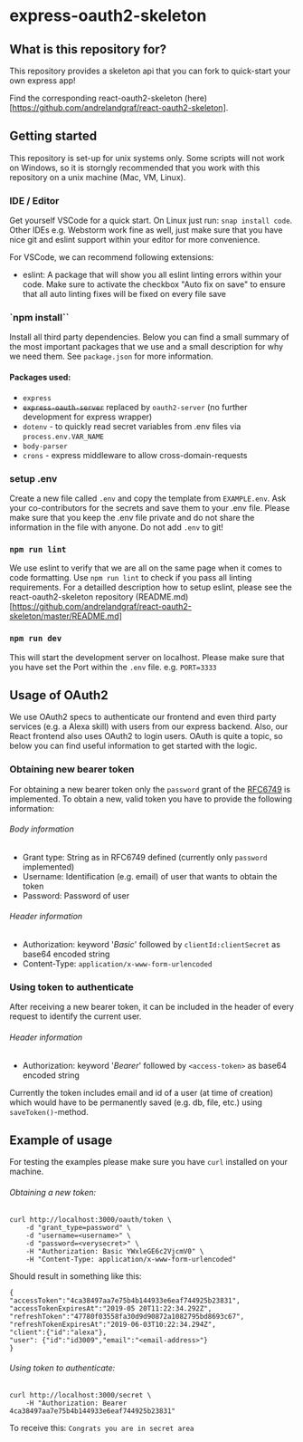 # express-oauth2-skeleton

## What is this repository for?

This repository provides a skeleton api that you can fork to quick-start your own express app! 

Find the corresponding react-oauth2-skeleton (here)[https://github.com/andrelandgraf/react-oauth2-skeleton]. 

## Getting started

This repository is set-up for unix systems only. Some scripts will not work on Windows, so it is storngly recommended that you work with this repository on a unix machine (Mac, VM, Linux).

### IDE / Editor

Get yourself VSCode for a quick start. On Linux just run: `snap install code`. Other IDEs e.g. Webstorm work fine as well, just make sure that you have nice git and eslint support within your editor for more convenience.

For VSCode, we can recommend following extensions:

- eslint: A package that will show you all eslint linting errors within your code. Make sure to activate the checkbox "Auto fix on save" to ensure that all auto linting fixes will be fixed on every file save

### `npm install``

Install all third party dependencies. Below you can find a small summary of the most important packages that we use and a small description for why we need them. See `package.json` for more information.

#### Packages used:

- `express`
- ~~`express-oauth-server`~~ replaced by `oauth2-server` (no further development for express wrapper)
- `dotenv` - to quickly read secret variables from .env files via `process.env.VAR_NAME`
- `body-parser` 
- `crons` - express middleware to allow cross-domain-requests

### setup .env

Create a new file called `.env` and copy the template from `EXAMPLE.env`. Ask your co-contributors for the secrets and save them to your .env file. Please make sure that you keep the .env file private and do not share the information in the file with anyone. Do not add `.env` to git! 

### `npm run lint`

We use eslint to verify that we are all on the same page when it comes to code formatting. Use `npm run lint` to check if you pass all linting requirements. For a detailled description how to setup eslint, please see the react-oauth2-skeleton repository (README.md)[https://github.com/andrelandgraf/react-oauth2-skeleton/master/README.md]

### `npm run dev`

This will start the development server on localhost. Please make sure that you have set the Port within the `.env` file. e.g. `PORT=3333`

## Usage of OAuth2

We use OAuth2 specs to authenticate our frontend and even third party services (e.g. a Alexa skill) with users from our express backend. Also, our React frontend also uses OAuth2 to login users. OAuth is quite a topic, so below you can find useful information to get started with the logic. 

### Obtaining new bearer token
For obtaining a new bearer token only the `password` grant of the [RFC6749](https://tools.ietf.org/html/rfc6749) is implemented. To obtain a new, valid token you have to provide the following information:

###### Body information
- Grant type: String as in RFC6749 defined (currently only `password` implemented)
- Username: Identification (e.g. email) of user that wants to obtain the token
- Password: Password of user

###### Header information
- Authorization: keyword '_Basic_' followed by `clientId:clientSecret` as base64 encoded string
- Content-Type: `application/x-www-form-urlencoded`

### Using token to authenticate
After receiving a new bearer token, it can be included in the header of every request to identify the current user. 

###### Header information
- Authorization: keyword '_Bearer_' followed by `<access-token>` as base64 encoded string

Currently the token includes email and id of a user (at time of creation) which would have to be permanently saved (e.g. db, file, etc.) using `saveToken()`-method.  

## Example of usage
For testing the examples please make sure you have `curl` installed on your machine.

###### Obtaining a new token:
```
curl http://localhost:3000/oauth/token \
	-d "grant_type=password" \
	-d "username=<username>" \
	-d "password=<verysecret>" \
	-H "Authorization: Basic YWxleGE6c2VjcmV0" \
	-H "Content-Type: application/x-www-form-urlencoded"
```
Should result in something like this:
```
{
"accessToken":"4ca38497aa7e75b4b144933e6eaf744925b23831", 
"accessTokenExpiresAt":"2019-05 20T11:22:34.292Z", 
"refreshToken":"47780f03558fa30d9d90872a1082795bd8693c67",
"refreshTokenExpiresAt":"2019-06-03T10:22:34.294Z", 
"client":{"id":"alexa"}, 
"user": {"id":"id3009","email":"<email-address>"}
}
```

###### Using token to authenticate:
```
curl http://localhost:3000/secret \
	-H "Authorization: Bearer 4ca38497aa7e75b4b144933e6eaf744925b23831"
```
To receive this:
`Congrats you are in secret area`

